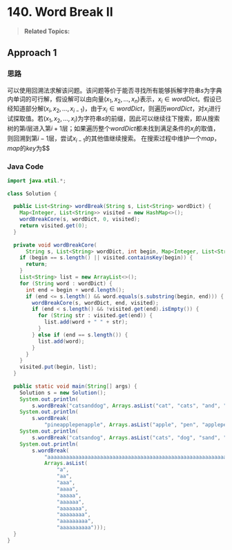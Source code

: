 # 140. Word Break II

>  **Related Topics:** 

## Approach 1
### 思路
可以使用回溯法求解该问题。该问题等价于能否寻找所有能够拆解字符串$s$为字典内单词的可行解，假设解可以由向量$(x_1,x_2,...,x_n)$表示，$x_i\in wordDict$。假设已经知道部分解$(x_i,x_2,...,x_{i-1})$，由于$x_i\in wordDict$，则遍历$wordDict$，对$x_i$进行试探取值。若$(x_1,x_2,...,x_i)$为字符串$s$的前缀，因此可以继续往下搜索，即从搜索树的第$i$层进入第$i+1$层；如果遍历整个$wordDict$都未找到满足条件的$x_i$的取值，则回溯到第$i-1$层，尝试$x_{i-1}$的其他值继续搜索。
在搜索过程中维护一个$map$，$map$的$key$为$$
### Java Code
``` Java
import java.util.*;  
  
class Solution {  
  
  public List<String> wordBreak(String s, List<String> wordDict) {  
    Map<Integer, List<String>> visited = new HashMap<>();  
    wordBreakCore(s, wordDict, 0, visited);  
    return visited.get(0);  
  }  
  
  private void wordBreakCore(  
      String s, List<String> wordDict, int begin, Map<Integer, List<String>> visited) {  
    if (begin == s.length() || visited.containsKey(begin)) {  
      return;  
    }  
    List<String> list = new ArrayList<>();  
    for (String word : wordDict) {  
      int end = begin + word.length();  
      if (end <= s.length() && word.equals(s.substring(begin, end))) {  
        wordBreakCore(s, wordDict, end, visited);  
        if (end < s.length() && !visited.get(end).isEmpty()) {  
          for (String str : visited.get(end)) {  
            list.add(word + " " + str);  
          }  
        } else if (end == s.length()) {  
          list.add(word);  
        }  
      }  
    }  
    visited.put(begin, list);  
  }  
  
  public static void main(String[] args) {  
    Solution s = new Solution();  
    System.out.println(  
        s.wordBreak("catsanddog", Arrays.asList("cat", "cats", "and", "sand", "dog")));  
    System.out.println(  
        s.wordBreak(  
            "pineapplepenapple", Arrays.asList("apple", "pen", "applepen", "pine", "pineapple")));  
    System.out.println(  
        s.wordBreak("catsandog", Arrays.asList("cats", "dog", "sand", "and", "cat")));  
    System.out.println(  
        s.wordBreak(  
            "aaaaaaaaaaaaaaaaaaaaaaaaaaaaaaaaaaaaaaaaaaaaaaaaaaaaaaaaaaaaaaaaaaaaaaaaaaabaaaaaaaaaaaaaaaaaaaaaaaaaaaaaaaaaaaaaaaaaaaaaaaaaaaaaaaaaaaaaaaaaaaaaaaaaaa",  
            Arrays.asList(  
                "a",  
                "aa",  
                "aaa",  
                "aaaa",  
                "aaaaa",  
                "aaaaaa",  
                "aaaaaaa",  
                "aaaaaaaa",  
                "aaaaaaaaa",  
                "aaaaaaaaaa")));  
  }  
}
```

<!--stackedit_data:
eyJoaXN0b3J5IjpbLTM1NzYzNzc5MCwxMDIyMzg4NDEyXX0=
-->